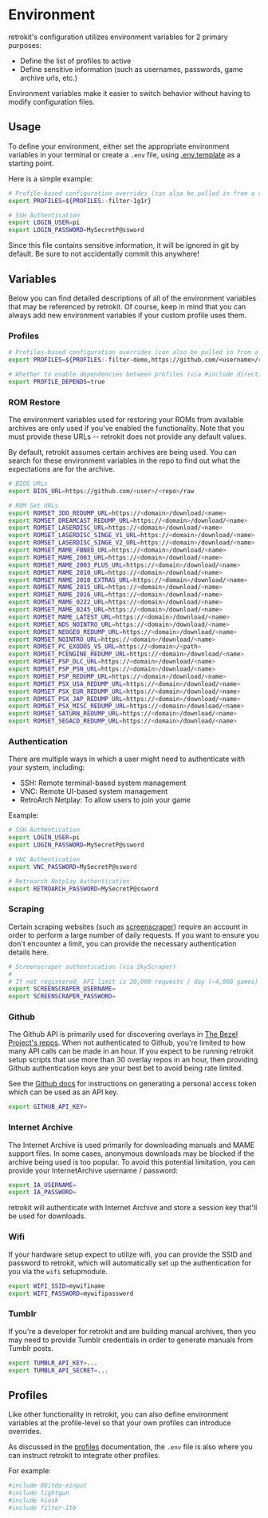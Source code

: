 # Environment

retrokit's configuration utilizes environment variables for 2 primary purposes:

* Define the list of profiles to active
* Define sensitive information (such as usernames, passwords, game archive urls, etc.)

Environment variables make it easier to switch behavior without having to modify
configuration files.

## Usage

To define your environment, either set the appropriate environment variables in your
terminal or create a `.env` file, using [.env.template](.env.template) as a starting
point.

Here is a simple example:

```bash
# Profile-based configuration overrides (can also be pulled in from a remote url)
export PROFILES=${PROFILES:-filter-1g1r}

# SSH Authentication
export LOGIN_USER=pi
export LOGIN_PASSWORD=MySecretP@ssword
```

Since this file contains sensitive information, it will be ignored in git by
default.  Be sure to not accidentally commit this anywhere!

## Variables

Below you can find detailed descriptions of all of the environment variables that
may be referenced by retrokit.  Of course, keep in mind that you can always add new
environment variables if your custom profile uses them.

### Profiles

```bash
# Profiles-based configuration overrides (can also be pulled in from a remote url)
export PROFILES=${PROFILES:-filter-demo,https://github.com/<username>/retrokit-profile-<name>.git}

# Whether to enable dependencies between profiles (via #include directives)
export PROFILE_DEPENDS=true
```

### ROM Restore

The environment variables used for restoring your ROMs from available archives are
only used if you've enabled the functionality.  Note that you must provide these
URLs -- retrokit does not provide any default values.

By default, retrokit assumes certain archives are being used.  You can search for
these environment variables in the repo to find out what the expectations are for
the archive.

```bash
# BIOS URLs
export BIOS_URL=https://github.com/<user>/<repo>/raw

# ROM Set URLs
export ROMSET_3DO_REDUMP_URL=https://<domain>/download/<name>
export ROMSET_DREAMCAST_REDUMP_URL=https://<domain>/download/<name>
export ROMSET_LASERDISC_URL=https://<domain>/download/<name>
export ROMSET_LASERDISC_SINGE_V1_URL=https://<domain>/download/<name>
export ROMSET_LASERDISC_SINGE_V2_URL=https://<domain>/download/<name>
export ROMSET_MAME_FBNEO_URL=https://<domain>/download/<name>
export ROMSET_MAME_2003_URL=https://<domain>/download/<name>
export ROMSET_MAME_2003_PLUS_URL=https://<domain>/download/<name>
export ROMSET_MAME_2010_URL=https://<domain>/download/<name>
export ROMSET_MAME_2010_EXTRAS_URL=https://<domain>/download/<name>
export ROMSET_MAME_2015_URL=https://<domain>/download/<name>
export ROMSET_MAME_2016_URL=https://<domain>/download/<name>
export ROMSET_MAME_0222_URL=https://<domain>/download/<name>
export ROMSET_MAME_0245_URL=https://<domain>/download/<name>
export ROMSET_MAME_LATEST_URL=https://<domain>/download/<name>
export ROMSET_NDS_NOINTRO_URL=https://<domain>/download/<name>
export ROMSET_NEOGEO_REDUMP_URL=https://<domain>/download/<name>
export ROMSET_NOINTRO_URL=https://<domain>/download/<name>
export ROMSET_PC_EXODOS_V5_URL=https://<domain>/<path>
export ROMSET_PCENGINE_REDUMP_URL=https://<domain>/download/<name>
export ROMSET_PSP_DLC_URL=https://<domain>/download/<name>
export ROMSET_PSP_PSN_URL=https://<domain>/download/<name>
export ROMSET_PSP_REDUMP_URL=https://<domain>/download/<name>
export ROMSET_PSX_USA_REDUMP_URL=https://<domain>/download/<name>
export ROMSET_PSX_EUR_REDUMP_URL=https://<domain>/download/<name>
export ROMSET_PSX_JAP_REDUMP_URL=https://<domain>/download/<name>
export ROMSET_PSX_MISC_REDUMP_URL=https://<domain>/download/<name>
export ROMSET_SATURN_REDUMP_URL=https://<domain>/download/<name>
export ROMSET_SEGACD_REDUMP_URL=https://<domain>/download/<name>
```

### Authentication

There are multiple ways in which a user might need to authenticate with your
system, including:

* SSH: Remote terminal-based system management
* VNC: Remote UI-based system management
* RetroArch Netplay: To allow users to join your game

Example:

```bash
# SSH Authentication
export LOGIN_USER=pi
export LOGIN_PASSWORD=MySecretP@ssword

# VNC Authentication
export VNC_PASSWORD=MySecretP@ssword

# Retroarch Netplay Authentication
export RETROARCH_PASSWORD=MySecretP@ssword
```

### Scraping

Certain scraping websites (such as [screenscraper](https://www.screenscraper.fr/))
require an account in order to perform a large number of daily requests.  If you
want to ensure you don't encounter a limit, you can provide the necessary
authentication details here.

```bash
# Screenscraper authentication (via SkyScraper)
#
# If not registered, API limit is 20,000 requests / day (~4,000 games)
export SCREENSCRAPER_USERNAME=
export SCREENSCRAPER_PASSWORD=
```

### Github

The Github API is primarily used for discovering overlays in [The Bezel Project's repos](https://github.com/thebezelproject?tab=repositories).
When not authenticated to Github, you're limited to how many API calls can be made in an hour.
If you expect to be running retrokit setup scripts that use more than 30 overlay repos in an
hour, then providing Github authentication keys are your best bet to avoid being rate limited.

See the [Github docs](https://docs.github.com/en/authentication/keeping-your-account-and-data-secure/creating-a-personal-access-token)
for instructions on generating a personal access token which can be used as an API key.

```bash
export GITHUB_API_KEY=
```

### Internet Archive

The Internet Archive is used primarily for downloading manuals and MAME support files.
In some cases, anonymous downloads may be blocked if the archive being used is too
popular.  To avoid this potential limitation, you can provide your InternetArchive
username / password:

```bash
export IA_USERNAME=
export IA_PASSWORD=
```

retrokit will authenticate with Internet Archive and store a session key that'll be
used for downloads.

### Wifi

If your hardware setup expect to utilize wifi, you can provide the SSID and password
to retrokit, which will automatically set up the authentication for you via the
`wifi` setupmodule.

```bash
export WIFI_SSID=mywifiname
export WIFI_PASSWORD=mywifipassword
```

### Tumblr

If you're a developer for retrokit and are building manual archives, then you may
need to provide Tumblr credentials in order to generate manuals from Tumblr posts.

```bash
export TUMBLR_API_KEY=...
export TUMBLR_API_SECRET=...
```

## Profiles

Like other functionality in retrokit, you can also define environment variables
at the profile-level so that your own profiles can introduce overrides.

As discussed in the [profiles](profiles.md) documentation, the `.env`
file is also where you can instruct retrokit to integrate other profiles.

For example:

```bash
#include 8bitdo-xinput
#include lightgun
#include kiosk
#include filter-1tb
```
